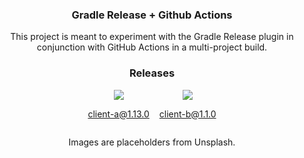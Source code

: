 <h3 align="center">Gradle Release + Github Actions</h3>

<p align="center">
This project is meant to experiment with the Gradle Release plugin in conjunction with GitHub Actions in a multi-project build.
</p>


<h3 align="center">Releases</h3>

<div style="display: flex; flex-direction: row; gap: 16px; align-items: center; justify-content: center;">
  <div align="center" >
    <img src="https://images.unsplash.com/photo-1488590528505-98d2b5aba04b?ixlib=rb-4.0.3&ixid=MnwxMjA3fDB8MHxzZWFyY2h8Mnx8dGVjaG5vbG9neXxlbnwwfHwwfHw%3D&auto=format&fit=crop&w=500&q=60" />

[client-a@1.13.0](https://github.com/thedatasnok/gradle-release-gh-actions/releases/tag/client-a@1.13.0)

  </div>
  <div align="center" >
    <img src="https://images.unsplash.com/photo-1518770660439-4636190af475?ixlib=rb-4.0.3&ixid=MnwxMjA3fDB8MHxzZWFyY2h8M3x8dGVjaG5vbG9neXxlbnwwfHwwfHw%3D&auto=format&fit=crop&w=500&q=60" />

[client-b@1.1.0](https://github.com/thedatasnok/gradle-release-gh-actions/releases/tag/client-b@1.1.0)

  </div>
</div>

<div align="center">


Images are placeholders from Unsplash.
</div>
